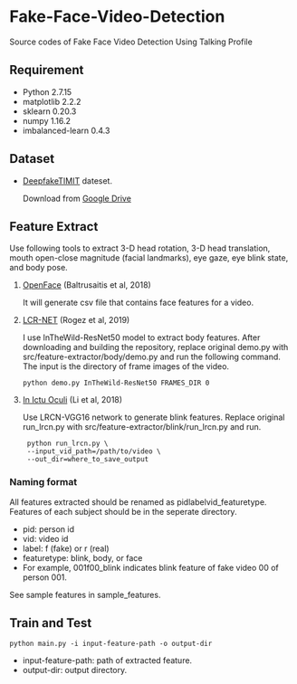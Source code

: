 # Fake-Face-Video-Detection

Source codes of Fake Face Video Detection Using Talking Profile

## Requirement

* Python 2.7.15
* matplotlib 2.2.2
* sklearn 0.20.3
* numpy 1.16.2
* imbalanced-learn 0.4.3

## Dataset

* [DeepfakeTIMIT](https://www.idiap.ch/dataset/deepfaketimit)  dateset.

  Download from [Google Drive](https://drive.google.com/file/d/1d-LfVOhr-M_-YlByF6iHZezayoDvJvfo/view?usp=sharing)

## Feature Extract

Use following tools to extract 3-D head rotation, 3-D head translation, mouth open-close magnitude (facial landmarks), eye gaze, eye blink state, and body pose.

1. [OpenFace](https://github.com/TadasBaltrusaitis/OpenFace) (Baltrusaitis et al, 2018)
   
   It will generate csv file that contains face features for a video.
   
2. [LCR-NET](https://thoth.inrialpes.fr/src/LCR-Net/) (Rogez et al, 2019)
   
   I use InTheWild-ResNet50 model to extract body features. After downloading and building the repository, replace original demo.py with src/feature-extractor/body/demo.py and run the following command. The input is the directory of frame images of the video.
   ```shell
   python demo.py InTheWild-ResNet50 FRAMES_DIR 0
   ```

3. [In Ictu Oculi](https://github.com/danmohaha/WIFS2018_In_Ictu_Oculi) (Li et al, 2018)
   
   Use LRCN-VGG16 network to generate blink features. Replace original run_lrcn.py with src/feature-extractor/blink/run_lrcn.py and run.
   ```shell
    python run_lrcn.py \
    --input_vid_path=/path/to/video \
    --out_dir=where_to_save_output
   ```

### Naming format

All features extracted should be renamed as pidlabelvid_featuretype. Features of each subject should be in the seperate directory.

* pid: person id
* vid: video id
* label: f (fake) or r (real)
* featuretype: blink, body, or face
* For example, 001f00_blink indicates blink feature of fake video 00 of person 001. 

See sample features in sample_features.

## Train and Test

```shell
python main.py -i input-feature-path -o output-dir
```

* input-feature-path: path of extracted feature.
* output-dir: output directory.
